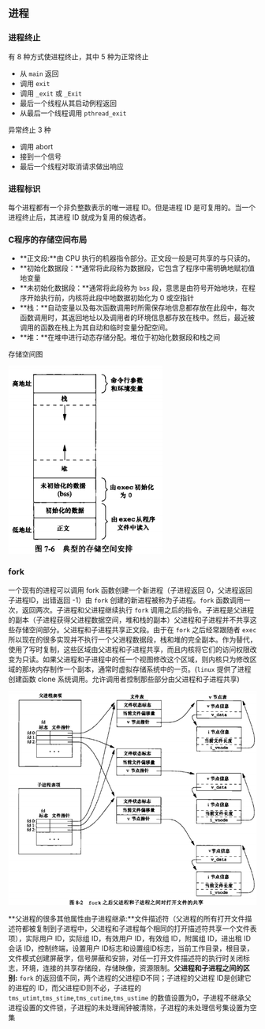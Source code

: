 ## 进程

### 进程终止

有 8 种方式使进程终止，其中 5 种为正常终止

* 从 `main` 返回
* 调用 `exit`
* 调用 `_exit` 或 `_Exit`
* 最后一个线程从其启动例程返回
* 从最后一个线程调用 `pthread_exit` 

异常终止 3 种

* 调用 abort
* 接到一个信号
* 最后一个线程对取消请求做出响应

### 进程标识

每个进程都有一个非负整数表示的唯一进程 ID。但是进程 ID 是可复用的。当一个进程终止后，其进程 ID 就成为复用的候选者。

### C程序的存储空间布局

* **正文段:**由 CPU 执行的机器指令部分。正文段一般是可共享的与只读的。
* **初始化数据段：**通常将此段称为数据段，它包含了程序中需明确地赋初值地变量
* **未初始化数据段：**通常将此段称为 `bss` 段，意思是由符号开始地块，在程序开始执行前，内核将此段中地数据初始化为 0 或空指针
* **栈：**自动变量以及每次函数调用时所需保存地信息都存放在此段中，每次函数调用时，其返回地址以及调用者的环境信息都存放在栈中。然后，最近被调用的函数在栈上为其自动和临时变量分配空间。
* **堆：**在堆中进行动态存储分配。堆位于初始化数据段和栈之间

存储空间图

![](典型存储空间.png)

### fork

一个现有的进程可以调用 fork 函数创建一个新进程（子进程返回 0，父进程返回子进程ID，出错返回 -1）由 `fork` 创建的新进程被称为子进程。`fork` 函数调用一次，返回两次。子进程和父进程继续执行 `fork` 调用之后的指令。子进程是父进程的副本（子进程获得父进程数据空间，堆和栈的副本）父进程和子进程并不共享这些存储空间部分。父进程和子进程共享正文段。由于在 `fork` 之后经常跟随者 `exec` 所以现在的很多实现并不执行一个父进程数据段，栈和堆的完全副本。作为替代，使用了写时复制，这些区域由父进程和子进程共享，而且内核将它们的访问权限改变为只读。如果父进程和子进程中的任一个视图修改这个区域，则内核只为修改区域的那块内存制作一个副本，通常时虚拟存储系统中的一页。(`linux` 提供了进程创建函数 clone 系统调用。允许调用者控制那些部分由父进程和子进程共享)

![](fork之后父进程和子进程之间堆打开文件的共享.png)

**父进程的很多其他属性由子进程继承:**文件描述符（父进程的所有打开文件描述符都被复制到子进程中，父进程和子进程每个相同的打开描述符共享一个文件表项），实际用户 ID，实际组 ID，有效用户 ID，有效组 ID，附属组 ID，进出租 ID会话 ID，控制终端，设置用户 ID标志和设置组ID标志，当前工作目录，根目录，文件模式创建屏蔽字，信号屏蔽和安排，对任一打开文件描述符的执行时关闭标志，环境，连接的共享存储段，存储映像，资源限制。**父进程和子进程之间的区别:** `fork` 的返回值不同，两个进程的父进程ID不同；子进程的父进程 ID是创建它的进程的 ID，而父进程ID则不必，子进程的 `tms_utimt`,`tms_stime`,`tms_cutime`,`tms_ustime` 的数值设置为0，子进程不继承父进程设置的文件锁，子进程的未处理闹钟被清除，子进程的未处理信号集设置为空集